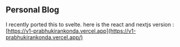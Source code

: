 ## Personal Blog


I recently ported this to svelte. here is the react and nextjs version : [https://v1-prabhukirankonda.vercel.app](https://v1-prabhukirankonda.vercel.app/)
